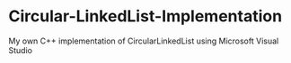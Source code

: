 # Circular-LinkedList-Implementation
My own C++ implementation of CircularLinkedList using Microsoft Visual Studio
